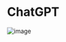 # ChatGPT

![image](https://github.com/RajshreeRajoliya/ChatGPT/assets/113670900/e243a411-935c-473c-a912-5a59b8ec344c)

